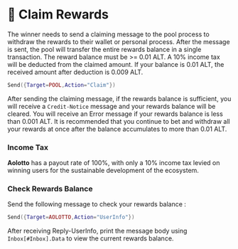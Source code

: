 # 💸 Claim Rewards

The winner needs to send a claiming message to the pool process to withdraw the rewards to their wallet or personal process. After the message is sent, the pool will transfer the entire rewards balance in a single transaction. The reward balance must be >= 0.01 ALT. A 10% income tax will be deducted from the claimed amount. If your balance is 0.01 ALT, the received amount after deduction is 0.009 ALT.

```lua
Send({Target=POOL,Action="Claim"})
```

After sending the claiming message, if the rewards balance is sufficient, you will receive a `Credit-Notice` message and your rewards balance will be cleared. You will receive an Error message if your rewards balance is less than 0.001 ALT. It is recommended that you continue to bet and withdraw all your rewards at once after the balance accumulates to more than 0.01 ALT.

### Income Tax <a href="#guan-yu-suo-de-shui" id="guan-yu-suo-de-shui"></a>

**Aolotto** has a payout rate of 100%, with only a 10% income tax levied on winning users for the sustainable development of the ecosystem.&#x20;

### Check Rewards Balance <a href="#jiang-jin-yuecha-xun" id="jiang-jin-yuecha-xun"></a>

Send the following message to check your rewards balance :

```lua
Send({Target=AOLOTTO,Action="UserInfo"})
```

After receiving Reply-UserInfo, print the message body using `Inbox[#Inbox].Data` to view the current rewards balance.
